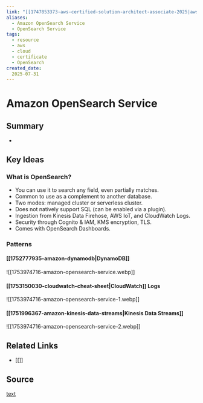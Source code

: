```yaml
---
link: "[[1747853373-aws-certified-solution-architect-associate-2025|aws Certified Solution Architect Associate 2025]]"
aliases: 
  - Amazon OpenSearch Service
  - OpenSearch Service
tags:
  - resource
  - aws
  - cloud
  - certificate
  - OpenSearch
created_date:
  2025-07-31
---
```

# Amazon OpenSearch Service
## Summary
- 

## Key Ideas
### What is OpenSearch?
- You can use it to search any field, even partially matches.
- Common to use as a complement to another database.
- Two modes: managed cluster or serverless cluster.
- Does not natively support SQL (can be enabled via a plugin).
- Ingestion from Kinesis Data Firehose, AWS IoT, and CloudWatch Logs.
- Security through Cognito & IAM, KMS encryption, TLS.
- Comes with OpenSearch Dashboards.

### Patterns
#### [[1752777935-amazon-dynamodb|DynamoDB]]
![[1753974716-amazon-opensearch-service.webp]]

#### [[1753150030-cloudwatch-cheat-sheet|CloudWatch]] Logs
![[1753974716-amazon-opensearch-service-1.webp]]

#### [[1751996367-amazon-kinesis-data-streams|Kinesis Data Streams]]
![[1753974716-amazon-opensearch-service-2.webp]]




## Related Links
- [[]]

## Source
[text]()
